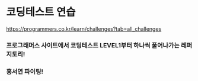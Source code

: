 # 코딩테스트 연습

https://programmers.co.kr/learn/challenges?tab=all_challenges
### 프로그래머스 사이트에서 코딩테스트 LEVEL1부터 하나씩 풀어나가는 레퍼지토리!
### 홍서연 파이팅! 
